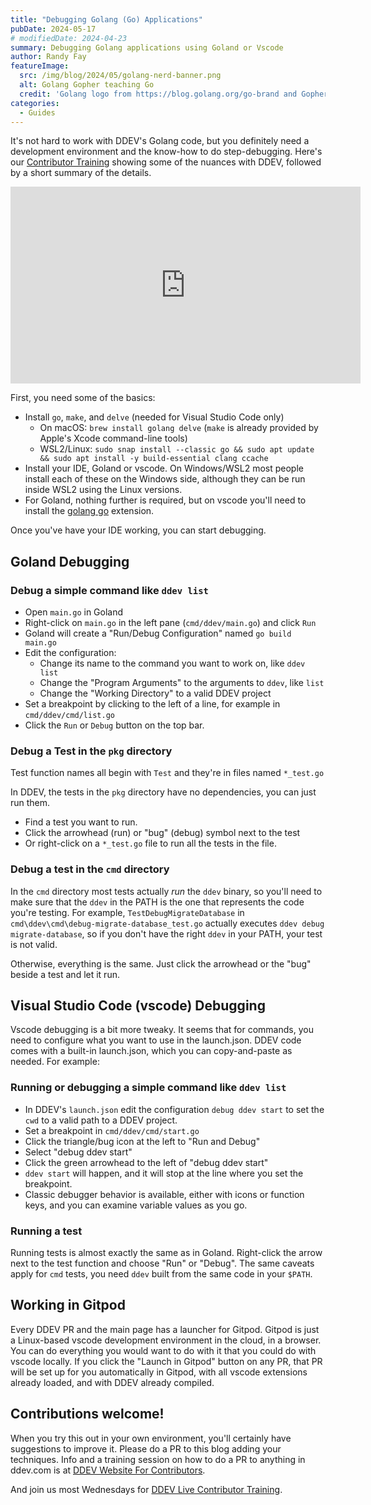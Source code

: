 ```yaml
---
title: "Debugging Golang (Go) Applications"
pubDate: 2024-05-17
# modifiedDate: 2024-04-23
summary: Debugging Golang applications using Goland or Vscode
author: Randy Fay
featureImage:
  src: /img/blog/2024/05/golang-nerd-banner.png
  alt: Golang Gopher teaching Go
  credit: 'Golang logo from https://blog.golang.org/go-brand and Gopher Nerd by Nats Romanova, https://github.com/GolangUA/gopher-logos/blob/master/README.md'
categories:
  - Guides
---
```


It's not hard to work with DDEV's Golang code, but you definitely need a development environment and the know-how to do step-debugging. Here's our [Contributor Training](contributor-training.md) showing some of the nuances with DDEV, followed by a short summary of the details.

<iframe width="560" height="315" src="https://www.youtube.com/embed/E-AEzC1p76E?si=XYP23HYcxgqiJ2_M" title="YouTube video player" frameborder="0" allow="accelerometer; autoplay; clipboard-write; encrypted-media; gyroscope; picture-in-picture; web-share" referrerpolicy="strict-origin-when-cross-origin" allowfullscreen></iframe>

First, you need some of the basics:

* Install `go`, `make`, and `delve` (needed for Visual Studio Code only)
  * On macOS: `brew install golang delve` (`make` is already provided by Apple's Xcode command-line tools)
  * WSL2/Linux: `sudo snap install --classic go && sudo apt update && sudo apt install -y build-essential clang ccache`
* Install your IDE, Goland or vscode. On Windows/WSL2 most people install each of these on the Windows side, although they can be run inside WSL2 using the Linux versions.
* For Goland, nothing further is required, but on vscode you'll need to install the [golang go](https://marketplace.visualstudio.com/items?itemName=golang.go) extension.

Once you've have your IDE working, you can start debugging.

## Goland Debugging

### Debug a simple command like `ddev list`

* Open `main.go` in Goland
* Right-click on `main.go` in the left pane (`cmd/ddev/main.go`) and click `Run`
* Goland will create a "Run/Debug Configuration" named `go build main.go`
* Edit the configuration:
  * Change its name to the command you want to work on, like `ddev list`
  * Change the "Program Arguments" to the arguments to `ddev`, like `list`
  * Change the "Working Directory" to a valid DDEV project
* Set a breakpoint by clicking to the left of a line, for example in `cmd/ddev/cmd/list.go`
* Click the `Run` or `Debug` button on the top bar.

### Debug a Test in the `pkg` directory

Test function names all begin with `Test` and they're in files named `*_test.go`

In DDEV, the tests in the `pkg` directory have no dependencies, you can just run them.

* Find a test you want to run.
* Click the arrowhead (run) or "bug" (debug) symbol next to the test
* Or right-click on a `*_test.go` file to run all the tests in the file.

### Debug a test in the `cmd` directory

In the `cmd` directory most tests actually *run* the `ddev` binary, so you'll need to make sure that the `ddev` in the PATH is the one that represents the code you're testing. For example, `TestDebugMigrateDatabase` in `cmd\ddev\cmd\debug-migrate-database_test.go` actually executes `ddev debug migrate-database`, so if you don't have the right `ddev` in your PATH, your test is not valid.

Otherwise, everything is the same. Just click the arrowhead or the "bug" beside a test and let it run.

## Visual Studio Code (vscode) Debugging

Vscode debugging is a bit more tweaky. It seems that for commands, you need to configure what you want to use in the launch.json. DDEV code comes with a built-in launch.json, which you can copy-and-paste as needed. For example:

### Running or debugging a simple command like `ddev list`

* In DDEV's `launch.json` edit the configuration `debug ddev start` to set the `cwd` to a valid path to a DDEV project.
* Set a breakpoint in `cmd/ddev/cmd/start.go`
* Click the triangle/bug icon at the left to "Run and Debug"
* Select "debug ddev start"
* Click the green arrowhead to the left of "debug ddev start"
* `ddev start` will happen, and it will stop at the line where you set the breakpoint.
* Classic debugger behavior is available, either with icons or function keys, and you can examine variable values as you go.

### Running a test

Running tests is almost exactly the same as in Goland. Right-click the arrow next to the test function and choose "Run" or "Debug". The same caveats apply for `cmd` tests, you need `ddev` built from the same code in your `$PATH`.

## Working in Gitpod

Every DDEV PR and the main page has a launcher for Gitpod. Gitpod is just a Linux-based vscode development environment in the cloud, in a browser. You can do everything you would want to do with it that you could do with vscode locally. If you click the "Launch in Gitpod" button on any PR, that PR will be set up for you automatically in Gitpod, with all vscode extensions already loaded, and with DDEV already compiled.

## Contributions welcome!

When you try this out in your own environment, you'll certainly have suggestions to improve it. Please do a PR to this blog adding your techniques. Info and a training session on how to do a PR to anything in ddev.com is at [DDEV Website For Contributors](ddev-website-for-contributors.md).

And join us most Wednesdays for [DDEV Live Contributor Training](contributor-training.md).